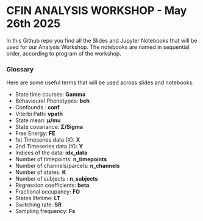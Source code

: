 # CFIN ANALYSIS WORKSHOP - May 26th 2025

In this Github repo you find all the Slides and Jupyter Notebooks that will be used for our Analysis Workshop. 
The notebooks are named in sequential order, according to program of the workshop. 

### Glossary

Here are some useful terms that will be used across slides and notebooks: 
- State time courses: **Gamma**
- Behavioural Phenotypes: **beh** 
- Confounds : **conf**
- Viterbi Path: **vpath**
- State mean: **μ/mu**
- State covariance: **Σ/Sigma**
- Free Energy: **FE**
- 1st Timeseries data (X): **X**
- 2nd Timeseries data (Y): **Y**
- Indices of the data: **idx_data**
- Number of timepoints: **n_timepoints**
- Number of channels/parcels: **n_channels**
- Number of states: **K**
- Number of subjects : **n_subjects**
- Regression coefficients: **beta**
- Fractional occupancy: **FO**
- States lifetime: **LT**
- Switching rate: **SR**
- Sampling frequency: **Fs**


